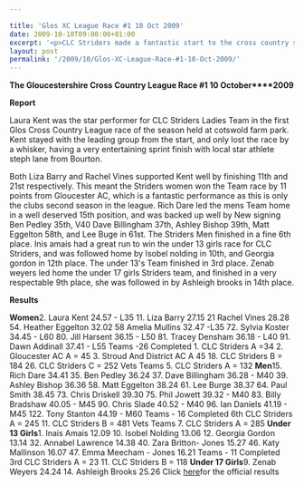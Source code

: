 ```yaml
---

title: 'Glos XC League Race #1 10 Oct 2009'
date: 2009-10-10T09:00:00+01:00
excerpt: '<p>CLC Striders made a fantastic start to the cross country season and gave us all lots of highlights to enjoy. To find out more please click on race report. Brendan Ward Club Chairman Glos XC League #1 10 October 2009 Photos Report Results</p>'
layout: post
permalink: '/2009/10/Glos-XC-League-Race-#1-10-Oct-2009/'
---
```

**The Gloucestershire Cross Country League Race #1 10 October****2009**

**<a name="Report"></a>**

**Report**</p> 

Laura Kent was the star performer for CLC Striders Ladies Team in the first Glos Cross Country League race of the season held at cotswold farm park. Kent stayed with the leading group from the start, and only lost the race by a whisker, having a very entertaining sprint finish with local star athlete steph lane from Bourton.

Both Liza Barry and Rachel Vines supported Kent well by finishing 11th and 21st respectively. This meant the Striders women won the Team race by 11 points from Gloucester AC, which is a fantastic performance as this is only the clubs second season in the league. Rich Dare led the mens Team home in a well deserved 15th position, and was backed up well by New signing Ben Pedley 35th, V40 Dave Billingham 37th, Ashley Bishop 39th, Matt Eggelton 58th, and Lee Buge in 61st. The Striders Men finished in a fine 6th place. Inis amais had a great run to win the under 13 girls race for CLC Striders, and was followed home by Isobel nolding in 10th, and Georgia gordon in 12th place. The under 13's Team finished in 3rd place. Zenab weyers led home the under 17 girls Striders team, and finished in a very respectable 9th place, she was followed in by Ashleigh brooks in 14th place. 

<a name="Report"></a>**Results**

**Women**2. Laura Kent 24.57 - L35 11. Liza Barry 27.15 21 Rachel Vines 28.28 54. Heather Eggelton 32.02 58 Amelia Mullins 32.47 -L35 72. Sylvia Koster 34.45 - L60 80. Jill Harsent 36.15 - L50 81. Tracey Densham 36.18 - L40 91. Dawn Addinall 37.41 - L55 Teams -26 Completed 1. CLC Striders A =34 2. Gloucester AC A = 45 3. Stroud And District AC A 45 18. CLC Striders B = 184 26. CLC Striders C = 252 Vets Teams 5. CLC Striders A = 132 **Men**15. Rich Dare 34.41 35. Ben Pedley 36.24 37. Dave Billingham 36.28 - M40 39. Ashley Bishop 36.36 58. Matt Eggelton 38.24 61. Lee Burge 38.37 64. Paul Smith 38.45 73. Chris Driskell 39.30 75. Phil Jowett 39.32 - M40 83. Billy Bradshaw 40.05 - M45 90. Chris Slade 40.52 - M40 96. Ian Daniels 41.19 - M45 122. Tony Stanton 44.19 - M60 Teams - 16 Completed 6th CLC Striders A = 245 11. CLC Striders B = 481 Vets Teams 7. CLC Striders A = 285 **Under 13 Girls**1. Inais Amais 12.09 10. Isobel Nolding 13.06 12. Georgia Gordon 13.14 32. Annabel Lawrence 14.38 40. Zara Britton- Jones 15.27 46. Katy Mallinson 16.07 47. Emma Meecham - Jones 16.21 Teams - 11 Completed 3rd CLC Striders A = 23 11. CLC Striders B = 118 **Under 17 Girls**9. Zenab Weyers 24.24 14. Ashleigh Brooks 25.26 Click <a href="http://www.clcstriders-runningclub.co.uk/documents/Glos_CC_results_10October2009.pdf" target="_blank" rel="nofollow">here</a>for the official results 

<map name="100109w.jpg">
  <area shape="RECT" coords="677,27,696,48" alt="Race Winner" />
  
  <area shape="RECT" coords="379,28,393,45" alt="Sarah Greef" />
  
  <area shape="RECT" coords="354,28,368,46" alt="Rachel Vines" />
  
  <area shape="RECT" coords="303,28,318,46" alt="Anna Maughan" />
  
  <area shape="RECT" coords="206,28,220,46" alt="Dawn Addinall" />
  
  <area shape="RECT" coords="86,28,103,46" alt="Alex Evans" />
</map>

<map name="100109m.jpg">
  <area shape="RECT" coords="63,31,76,45" alt="Clive Scott" />
  
  <area shape="RECT" coords="112,32,121,44" alt="Paul Davies" />
  
  <area shape="RECT" coords="118,32,129,43" alt="Paul Stonuary" />
  
  <area shape="RECT" coords="223,29,236,47" alt="James Gibbs" />
  
  <area shape="RECT" coords="255,29,264,42" alt="David Smeath" />
  
  <area shape="RECT" coords="263,28,272,43" alt="Chris Hale" />
  
  <area shape="RECT" coords="275,31,288,45" alt="Rob Shute" />
  
  <area shape="RECT" coords="308,31,321,45" alt="Billy Bradshaw" />
  
  <area shape="RECT" coords="582,29,594,46" alt="Will Ferguson" />
  
  <area shape="RECT" coords="680,30,694,45" alt="Race Winner" />
</map>